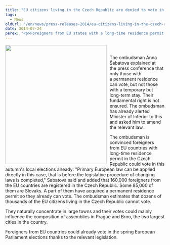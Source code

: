 ```yaml
---
title: "EU citizens living in the Czech Republic are denied to vote in local poll"
tags:
  - News
oldUrl: "/en/news/press-releases-2014/eu-citizens-living-in-the-czech-republic-are-denied-to-vote-in-local-poll/"
date: 2014-07-24
perex: "<p>Foreigners from EU states with a long-time residence permit in the Czech Republic have been denied the right to take part in local elections which is at variance with European law.</p>"
---
```


<!-- imported from the old website -->

<p><img src="https://www.ochrance.cz/uploads/RTEmagicC_volby2_01.jpg.jpg" style="FLOAT: left; PADDING-RIGHT: 10px" height="377" width="320" alt="" /> </p><p>The ombudsman Anna Šabatova explained at the press conference that only those with a permanent residence can vote, but not those with a temporary but long-term stay. Their fundamental right is not ensured. The ombudsman has already alerted Minister of Interior to this and asked him to amend the relevant law. </p><p>The ombudsman is convinced foreigners from EU countries with long-time residence permit in the Czech Republic could vote in this autumn's local elections already: &quot;Primary European law can be applied directly in this case, that is before the legislative procedure of changing laws is completed,&quot; Sabatova said and added that 160,000 foreigners from the EU countries are registered in the Czech Republic. Some 85,000 of them are Slovaks. A part of them have acquired a permanent residence permit so they already can vote. The ombudsman estimates that dozens of thousands of the EU citizens living in the Czech Republic cannot vote.</p><p>They naturally concentrate in large towns and their votes could mainly influence the composition of assemblies in Prague and Brno, the two largest cities in the country.</p>Foreigners from EU countries could already vote in the spring European Parliament elections thanks to the relevant legislation.
